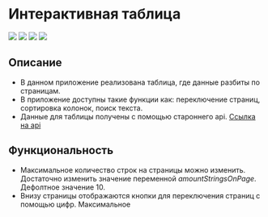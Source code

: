# Интерактивная таблица

![](https://shields.io/badge/-HTML-orange)
![](https://shields.io/badge/-CSS-blue)
![](https://shields.io/badge/-JavaScript-yellow)
![](https://shields.io/badge/-React.JS-05D9FF)

## Описание
 - В данном приложение реализована таблица, где данные разбиты по страницам.
 - В приложение доступны такие функции как: переключение страниц, сортировка колонок, поиск текста.
 - Данные для таблицы получены с помощью староннего api. [Ссылка на api](https://jsonplaceholder.typicode.com/posts)

## Функциональность
- Максимальное количество строк на страницы можно изменить. Достаточно изменить значение переменной *amountStringsOnPage*. Дефолтное значение 10.
- Внизу страницы отображаются кнопки для переключения страниц с помощью цифр. Максимальное 
